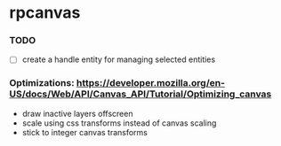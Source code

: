 # rpcanvas

### TODO
- [ ] create a handle entity for managing selected entities

### Optimizations: https://developer.mozilla.org/en-US/docs/Web/API/Canvas_API/Tutorial/Optimizing_canvas
- draw inactive layers offscreen
- scale using css transforms instead of canvas scaling
- stick to integer canvas transforms
